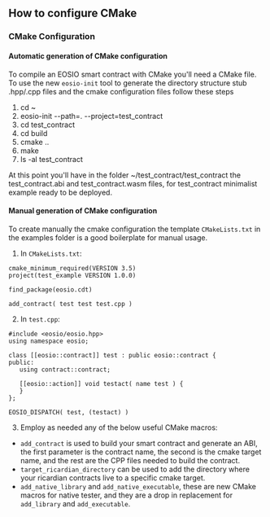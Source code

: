 ## How to configure CMake

### CMake Configuration

#### Automatic generation of CMake configuration

To compile an EOSIO smart contract with CMake you'll need a CMake file. To use the new `eosio-init` tool to generate the directory structure stub .hpp/.cpp files and the cmake configuration files follow these steps

1. cd ~
2. eosio-init --path=. --project=test_contract
3. cd test_contract
4. cd build
5. cmake ..
6. make
7. ls -al test_contract

At this point you'll have in the folder ~/test_contract/test_contract the test_contract.abi and test_contract.wasm files, for test_contract minimalist example ready to be deployed.

#### Manual generation of CMake configuration

To create manually the cmake configuration the template `CMakeLists.txt` in the examples folder is a good boilerplate for manual usage.

1. In `CMakeLists.txt`:
```
cmake_minimum_required(VERSION 3.5)
project(test_example VERSION 1.0.0)

find_package(eosio.cdt)

add_contract( test test test.cpp )
```

2. In `test.cpp`:
```
#include <eosio/eosio.hpp>
using namespace eosio;

class [[eosio::contract]] test : public eosio::contract {
public:
   using contract::contract;

   [[eosio::action]] void testact( name test ) {
   }
};

EOSIO_DISPATCH( test, (testact) )
```

3. Employ as needed any of the below useful CMake macros:
- `add_contract` is used to build your smart contract and generate an ABI, the first parameter is the contract name, the second is the cmake target name, and the rest are the CPP files needed to build the contract.
- `target_ricardian_directory` can be used to add the directory where your ricardian contracts live to a specific cmake target.
- `add_native_library` and `add_native_executable`, these are new CMake macros for native tester, and they are a drop in replacement for `add_library` and `add_executable`.
